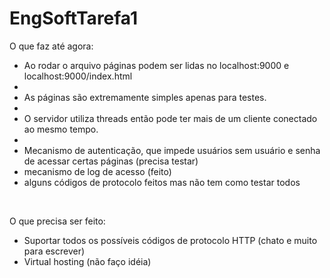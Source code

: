 # EngSoftTarefa1

O que faz até agora:

<ul>
  <li>Ao rodar o arquivo páginas podem ser lidas no localhost:9000 e localhost:9000/index.html<li>
  <li>As páginas são extremamente simples apenas para testes.<li>
  <li>O servidor utiliza threads então pode ter mais de um cliente conectado ao mesmo tempo.<li>
  <li>Mecanismo de autenticação, que impede usuários sem usuário e senha de acessar certas páginas (precisa testar)</li>
  <li>mecanismo de log de acesso (feito)</li>
  <li>alguns códigos de protocolo feitos mas não tem como testar todos</li>
</ul>

<br>

O que precisa ser feito:

<ul>
  <li>Suportar todos os possíveis códigos de protocolo HTTP (chato e muito para escrever)</li>
  <li>Virtual hosting (não faço idéia)</li>
</ul>



